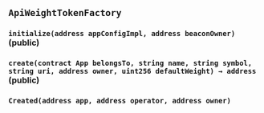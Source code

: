 ## `ApiWeightTokenFactory`






### `initialize(address appConfigImpl, address beaconOwner)` (public)





### `create(contract App belongsTo, string name, string symbol, string uri, address owner, uint256 defaultWeight) → address` (public)






### `Created(address app, address operator, address owner)`







